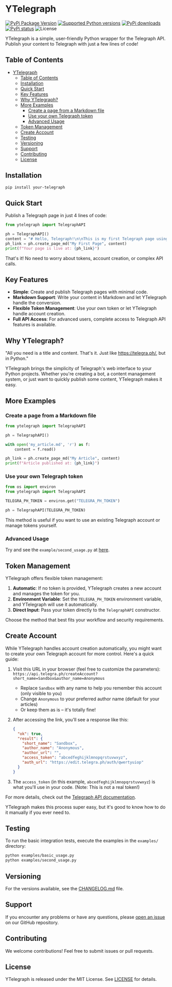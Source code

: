 # YTelegraph

[![PyPi Package Version](https://img.shields.io/pypi/v/your-telegraph.svg)](https://pypi.python.org/pypi/your-telegraph)
[![Supported Python versions](https://img.shields.io/pypi/pyversions/your-telegraph.svg)](https://pypi.python.org/pypi/your-telegraph)
[![PyPi downloads](https://img.shields.io/pypi/dm/your-telegraph.svg)](https://pypi.org/project/your-telegraph/)
[![PyPi status](https://img.shields.io/pypi/status/your-telegraph.svg?style=flat-square)](https://pypi.python.org/pypi/your-telegraph)
![License](https://img.shields.io/github/license/alterxyz/ytelegraph)

YTelegraph is a simple, user-friendly Python wrapper for the Telegraph API. Publish your content to Telegraph with just a few lines of code!

## Table of Contents

- [YTelegraph](#ytelegraph)
    - [Table of Contents](#table-of-contents)
    - [Installation](#installation)
    - [Quick Start](#quick-start)
    - [Key Features](#key-features)
    - [Why YTelegraph?](#why-ytelegraph)
    - [More Examples](#more-examples)
        - [Create a page from a Markdown file](#create-a-page-from-a-markdown-file)
        - [Use your own Telegraph token](#use-your-own-telegraph-token)
        - [Advanced Usage](#advanced-usage)
    - [Token Management](#token-management)
    - [Create Account](#create-account)
    - [Testing](#testing)
    - [Versioning](#versioning)
    - [Support](#support)
    - [Contributing](#contributing)
    - [License](#license)

## Installation

```bash
pip install your-telegraph
```

## Quick Start

Publish a Telegraph page in just 4 lines of code:

```python
from ytelegraph import TelegraphAPI

ph = TelegraphAPI()
content = "# Hello, Telegraph!\n\nThis is my first Telegraph page using YTelegraph."
ph_link = ph.create_page_md("My First Page", content)
print(f"Your page is live at: {ph_link}")
```

That's it! No need to worry about tokens, account creation, or complex API calls.

## Key Features

- **Simple**: Create and publish Telegraph pages with minimal code.
- **Markdown Support**: Write your content in Markdown and let YTelegraph handle the conversion.
- **Flexible Token Management**: Use your own token or let YTelegraph handle account creation.
- **Full API Access**: For advanced users, complete access to Telegraph API features is available.

## Why YTelegraph?

"All you need is a title and content. That's it. Just like <https://telegra.ph/>, but in Python."

YTelegraph brings the simplicity of Telegraph's web interface to your Python projects. Whether you're creating a bot, a content management system, or just want to quickly publish some content, YTelegraph makes it easy.

## More Examples

### Create a page from a Markdown file

```python
from ytelegraph import TelegraphAPI

ph = TelegraphAPI()

with open('my_article.md', 'r') as f:
    content = f.read()

ph_link = ph.create_page_md("My Article", content)
print(f"Article published at: {ph_link}")
```

### Use your own Telegraph token

```python
from os import environ
from ytelegraph import TelegraphAPI

TELEGRA_PH_TOKEN = environ.get("TELEGRA_PH_TOKEN")

ph = TelegraphAPI(TELEGRA_PH_TOKEN)
```

This method is useful if you want to use an existing Telegraph account or manage tokens yourself.

### Advanced Usage

Try and see the `example/second_usage.py` at [here](examples/second_usage.py).

## Token Management

YTelegraph offers flexible token management:

1. **Automatic**: If no token is provided, YTelegraph creates a new account and manages the token for you.
2. **Environment Variable**: Set the `TELEGRA_PH_TOKEN` environment variable, and YTelegraph will use it automatically.
3. **Direct Input**: Pass your token directly to the `TelegraphAPI` constructor.

Choose the method that best fits your workflow and security requirements.

## Create Account

While YTelegraph handles account creation automatically, you might want to create your own Telegraph account for more control. Here's a quick guide:

1. Visit this URL in your browser (feel free to customize the parameters):
   `https://api.telegra.ph/createAccount?short_name=Sandbox&author_name=Anonymous`

   - Replace `Sandbox` with any name to help you remember this account (only visible to you)
   - Change `Anonymous` to your preferred author name (default for your articles)
   - Or keep them as is – it's totally fine!

2. After accessing the link, you'll see a response like this:

   ```json
   {
     "ok": true,
     "result": {
       "short_name": "Sandbox",
       "author_name": "Anonymous",
       "author_url": "",
       "access_token": "abcedfeghijklmnopqrstuvwxyz",
       "auth_url": "https://edit.telegra.ph/auth/qwertyuiop"
     }
   }
   ```

3. The `access_token` (in this example, `abcedfeghijklmnopqrstuvwxyz`) is what you'll use in your code. (Note: This is not a real token!)

For more details, check out the [Telegraph API documentation](https://telegra.ph/api#createAccount).

YTelegraph makes this process super easy, but it's good to know how to do it manually if you ever need to.

## Testing

To run the basic integration tests, execute the examples in the `examples/` directory:

```bash
python examples/basic_usage.py
python examples/second_usage.py
```

## Versioning

For the versions available, see the [CHANGELOG.md](CHANGELOG.md) file.

## Support

If you encounter any problems or have any questions, please [open an issue](https://github.com/alterxyz/ytelegraph/issues) on our GitHub repository.

## Contributing

We welcome contributions! Feel free to submit issues or pull requests.

## License

YTelegraph is released under the MIT License. See [LICENSE](LICENSE) for details.
